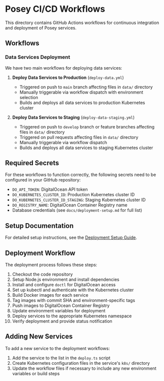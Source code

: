 # Posey CI/CD Workflows

This directory contains GitHub Actions workflows for continuous integration and deployment of Posey services.

## Workflows

### Data Services Deployment

We have two main workflows for deploying data services:

1. **Deploy Data Services to Production** (`deploy-data.yml`)
   - Triggered on push to `main` branch affecting files in `data/` directory
   - Manually triggerable via workflow dispatch with environment selection
   - Builds and deploys all data services to production Kubernetes cluster

2. **Deploy Data Services to Staging** (`deploy-data-staging.yml`)
   - Triggered on push to `develop` branch or feature branches affecting files in `data/` directory
   - Triggered on pull requests affecting files in `data/` directory
   - Manually triggerable via workflow dispatch
   - Builds and deploys all data services to staging Kubernetes cluster

## Required Secrets

For these workflows to function correctly, the following secrets need to be configured in your GitHub repository:

- `DO_API_TOKEN`: DigitalOcean API token
- `DO_KUBERNETES_CLUSTER_ID`: Production Kubernetes cluster ID
- `DO_KUBERNETES_CLUSTER_ID_STAGING`: Staging Kubernetes cluster ID
- `DO_REGISTRY_NAME`: DigitalOcean Container Registry name
- Database credentials (see `docs/deployment-setup.md` for full list)

## Setup Documentation

For detailed setup instructions, see the [Deployment Setup Guide](./docs/deployment-setup.md).

## Deployment Workflow

The deployment process follows these steps:

1. Checkout the code repository
2. Setup Node.js environment and install dependencies
3. Install and configure `doctl` for DigitalOcean access
4. Set up kubectl and authenticate with the Kubernetes cluster
5. Build Docker images for each service
6. Tag images with commit SHA and environment-specific tags
7. Push images to DigitalOcean Container Registry
8. Update environment variables for deployment
9. Deploy services to the appropriate Kubernetes namespace
10. Verify deployment and provide status notification

## Adding New Services

To add a new service to the deployment workflows:

1. Add the service to the list in the `deploy.ts` script
2. Create Kubernetes configuration files in the service's `k8s/` directory
3. Update the workflow files if necessary to include any new environment variables or build steps 